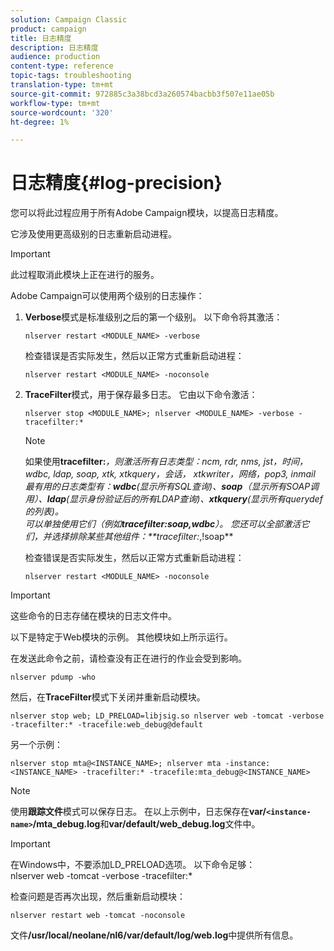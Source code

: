```yaml
---
solution: Campaign Classic
product: campaign
title: 日志精度
description: 日志精度
audience: production
content-type: reference
topic-tags: troubleshooting
translation-type: tm+mt
source-git-commit: 972885c3a38bcd3a260574bacbb3f507e11ae05b
workflow-type: tm+mt
source-wordcount: '320'
ht-degree: 1%

---
```



# 日志精度{#log-precision}

您可以将此过程应用于所有Adobe Campaign模块，以提高日志精度。

它涉及使用更高级别的日志重新启动进程。

>[!IMPORTANT]
>
>此过程取消此模块上正在进行的服务。

Adobe Campaign可以使用两个级别的日志操作：

1. **Verbose**&#x200B;模式是标准级别之后的第一个级别。 以下命令将其激活：

   ```
   nlserver restart <MODULE_NAME> -verbose 
   ```

   检查错误是否实际发生，然后以正常方式重新启动进程：

   ```
   nlserver restart <MODULE_NAME> -noconsole
   ```

1. **TraceFilter**&#x200B;模式，用于保存最多日志。 它由以下命令激活：

   ```
   nlserver stop <MODULE_NAME>; nlserver <MODULE_NAME> -verbose -tracefilter:*
   ```

   >[!NOTE]
   >
   >如果使用&#x200B;**tracefilter:***，则激活所有日志类型：ncm, rdr, nms, jst，时间， wdbc, ldap, soap, xtk, xtkquery，会话， xtkwriter，网络，pop3, inmail\
   最有用的日志类型有：**wdbc**(显示所有SQL查询)、**soap**（显示所有SOAP调用）、**ldap**(显示身份验证后的所有LDAP查询)、**xtkquery**(显示所有querydef的列表)。\
   可以单独使用它们（例如&#x200B;**tracefilter:soap,wdbc**）。 您还可以全部激活它们，并选择排除某些其他组件：**tracefilter:*,!soap**

   检查错误是否实际发生，然后以正常方式重新启动进程：

   ```
   nlserver restart <MODULE_NAME> -noconsole
   ```

>[!IMPORTANT]
这些命令的日志存储在模块的日志文件中。

以下是特定于Web模块的示例。 其他模块如上所示运行。

在发送此命令之前，请检查没有正在进行的作业会受到影响。

```
nlserver pdump -who
```

然后，在&#x200B;**TraceFilter**&#x200B;模式下关闭并重新启动模块。

```
nlserver stop web; LD_PRELOAD=libjsig.so nlserver web -tomcat -verbose -tracefilter:* -tracefile:web_debug@default
```

另一个示例：

```
nlserver stop mta@<INSTANCE_NAME>; nlserver mta -instance:<INSTANCE_NAME> -tracefilter:* -tracefile:mta_debug@<INSTANCE_NAME>
```

>[!NOTE]
使用&#x200B;**跟踪文件**&#x200B;模式可以保存日志。 在以上示例中，日志保存在&#x200B;**var/`<instance-name>`/mta_debug.log**&#x200B;和&#x200B;**var/default/web_debug.log**&#x200B;文件中。

>[!IMPORTANT]
在Windows中，不要添加LD_PRELOAD选项。 以下命令足够：\
nlserver web -tomcat -verbose -tracefilter:*

检查问题是否再次出现，然后重新启动模块：

```
nlserver restart web -tomcat -noconsole
```

文件&#x200B;**/usr/local/neolane/nl6/var/default/log/web.log**&#x200B;中提供所有信息。
